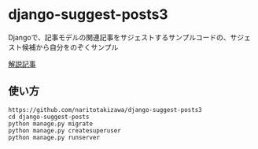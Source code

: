 # django-suggest-posts3
Djangoで、記事モデルの関連記事をサジェストするサンプルコードの、サジェスト候補から自分をのぞくサンプル

[解説記事](https://narito.ninja/blog/detail/106/)

## 使い方
```
https://github.com/naritotakizawa/django-suggest-posts3
cd django-suggest-posts
python manage.py migrate
python manage.py createsuperuser
python manage.py runserver
```
